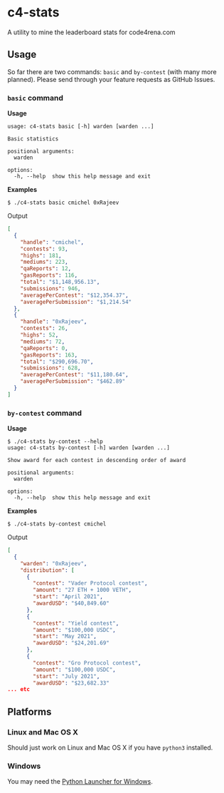 # c4-stats

A utility to mine the leaderboard stats for code4rena.com

## Usage

So far there are two commands: `basic` and `by-contest` (with many more planned). Please send through your feature requests as GitHub Issues.

### `basic` command

**Usage**

```
usage: c4-stats basic [-h] warden [warden ...]

Basic statistics

positional arguments:
  warden

options:
  -h, --help  show this help message and exit
```

**Examples**

```
$ ./c4-stats basic cmichel 0xRajeev
```

Output

```json
[
  {
    "handle": "cmichel",
    "contests": 93,
    "highs": 181,
    "mediums": 223,
    "qaReports": 12,
    "gasReports": 116,
    "total": "$1,148,956.13",
    "submissions": 946,
    "averagePerContest": "$12,354.37",
    "averagePerSubmission": "$1,214.54"
  },
  {
    "handle": "0xRajeev",
    "contests": 26,
    "highs": 52,
    "mediums": 72,
    "qaReports": 0,
    "gasReports": 163,
    "total": "$290,696.70",
    "submissions": 628,
    "averagePerContest": "$11,180.64",
    "averagePerSubmission": "$462.89"
  }
]
```

### `by-contest` command

**Usage**

```
$ ./c4-stats by-contest --help
usage: c4-stats by-contest [-h] warden [warden ...]

Show award for each contest in descending order of award

positional arguments:
  warden

options:
  -h, --help  show this help message and exit
```

**Examples**

```
$ ./c4-stats by-contest cmichel
```

Output
```json
[
  {
    "warden": "0xRajeev",
    "distribution": [
      {
        "contest": "Vader Protocol contest",
        "amount": "27 ETH + 1000 VETH",
        "start": "April 2021",
        "awardUSD": "$40,849.60"
      },
      {
        "contest": "Yield contest",
        "amount": "$100,000 USDC",
        "start": "May 2021",
        "awardUSD": "$24,201.69"
      },
      {
        "contest": "Gro Protocol contest",
        "amount": "$100,000 USDC",
        "start": "July 2021",
        "awardUSD": "$23,682.33"
... etc
```

## Platforms

### Linux and Mac OS X

Should just work on Linux and Mac OS X if you have `python3` installed.

### Windows

You may need the [Python Launcher for Windows](https://www.infoworld.com/article/3617292/how-to-use-pythons-py-launcher-for-windows.html).